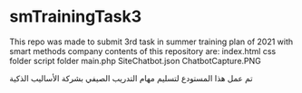 # smTrainingTask3
This repo was made to submit 3rd task in summer training plan of 2021 with smart methods company contents of this repository are:
index.html
css folder
script folder
main.php
SiteChatbot.json
ChatbotCapture.PNG

تم عمل هذا المستودع لتسليم مهام التدريب الصيفي بشركة الأساليب الذكية
